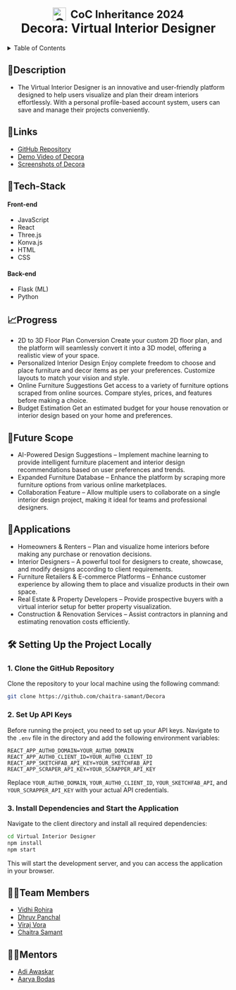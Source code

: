 <h1 align="center">
  <a href="https://github.com/CommunityOfCoders/Inheritance-2024" style="display: inline-flex; align-items: center; text-decoration: none;">
    <img src="./COC.png" alt="CoC Inheritance 2024" width="30" height="30" style="vertical-align: middle;">
    <span style="margin-left: 10px; font-size: 24px; font-weight: bold;">CoC Inheritance 2024</span>
  </a>
  <br>
  Decora: Virtual Interior Designer
</h1>


<details>
<summary>Table of Contents</summary>

- [Description](#description)
- [Links](#links)
- [Tech Stack](#tech-stack)
- [Progress](#progress)
- [Future Scope](#future-scope)
- [Applications](#applications)
- [Project Setup](#project-setup)
- [Usage](#usage)
- [Team Members](#team-members)
- [Mentors](#mentors)
- [Screenshots](#screenshots)

</details>

## 📝Description
- The Virtual Interior Designer is an innovative and user-friendly platform designed to help users visualize and plan their dream interiors effortlessly. With a personal profile-based account system, users can save and manage their projects conveniently.



## 🔗Links

- [GitHub Repository](https://github.com/chaitra-samant/Decora)
- [Demo Video of Decora](https://drive.google.com/drive/folders/1-6YKqTX5RRUrAFTY-_hjR4_FCZ93Mawg?usp=drive_link)
- [Screenshots of Decora](https://drive.google.com/drive/folders/1-7m2Abz8JKoboT-Y_hvocWGRv1XRkkHf)



## 🤖Tech-Stack

#### Front-end
- JavaScript
- React
- Three.js
- Konva.js
- HTML
- CSS

#### Back-end
- Flask (ML)
- Python
  

## 📈Progress
-  2D to 3D Floor Plan Conversion
  Create your custom 2D floor plan, and the platform will seamlessly convert it into a 3D model, offering a realistic view of your space.
-  Personalized Interior Design
  Enjoy complete freedom to choose and place furniture and decor items as per your preferences.
  Customize layouts to match your vision and style.
-  Online Furniture Suggestions
  Get access to a variety of furniture options scraped from online sources.
  Compare styles, prices, and features before making a choice.
-  Budget Estimation
   Get an estimated budget for your house renovation or interior design based on your home and preferences.



## 🔮Future Scope
- AI-Powered Design Suggestions – Implement machine learning to provide intelligent furniture placement and interior design recommendations based on user preferences and trends.
- Expanded Furniture Database – Enhance the platform by scraping more furniture options from various online marketplaces.
- Collaboration Feature – Allow multiple users to collaborate on a single interior design project, making it ideal for teams and professional designers.

## 💸Applications
- Homeowners & Renters – Plan and visualize home interiors before making any purchase or renovation decisions.
- Interior Designers – A powerful tool for designers to create, showcase, and modify designs according to client requirements.
- Furniture Retailers & E-commerce Platforms – Enhance customer experience by allowing them to place and visualize products in their own space.
- Real Estate & Property Developers – Provide prospective buyers with a virtual interior setup for better property visualization.
- Construction & Renovation Services – Assist contractors in planning and estimating renovation costs efficiently.

## 🛠 Setting Up the Project Locally

### 1. Clone the GitHub Repository
Clone the repository to your local machine using the following command:
```bash
git clone https://github.com/chaitra-samant/Decora
```

### 2. Set Up API Keys
Before running the project, you need to set up your API keys. Navigate to the `.env` file in the directory and add the following environment variables:
```env
REACT_APP_AUTH0_DOMAIN=YOUR_AUTH0_DOMAIN
REACT_APP_AUTH0_CLIENT_ID=YOUR_AUTH0_CLIENT_ID
REACT_APP_SKETCHFAB_API_KEY=YOUR_SKETCHFAB_API
REACT_APP_SCRAPER_API_KEY=YOUR_SCRAPPER_API_KEY
```
Replace `YOUR_AUTH0_DOMAIN`, `YOUR_AUTH0_CLIENT_ID`, `YOUR_SKETCHFAB_API`, and `YOUR_SCRAPPER_API_KEY` with your actual API credentials.

### 3. Install Dependencies and Start the Application
Navigate to the client directory and install all required dependencies:
```bash
cd Virtual Interior Designer
npm install
npm start
```
This will start the development server, and you can access the application in your browser.


## 👨‍💻Team Members
- [Vidhi Rohira ](https://github.com/vidhirohira)
- [Dhruv Panchal ](https://github.com/Dhruvp18)
- [Viraj Vora ](https://github.com/viraj200524)
- [Chaitra Samant ](https://github.com/chaitra-samant)

## 👨‍🏫Mentors
- [Adi Awaskar ](https://github.com/adiawaskar)
- [Aarya Bodas ](https://github.com/aarya-16)



